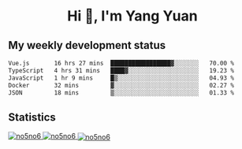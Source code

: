 <h1 align="center">Hi 👋, I'm Yang Yuan</h1>


## My weekly development status
<!--START_SECTION:waka-->

```txt
Vue.js       16 hrs 27 mins  █████████████████▓░░░░░░░   70.00 %
TypeScript   4 hrs 31 mins   ████▓░░░░░░░░░░░░░░░░░░░░   19.23 %
JavaScript   1 hr 9 mins     █▒░░░░░░░░░░░░░░░░░░░░░░░   04.93 %
Docker       32 mins         ▓░░░░░░░░░░░░░░░░░░░░░░░░   02.27 %
JSON         18 mins         ▒░░░░░░░░░░░░░░░░░░░░░░░░   01.33 %
```

<!--END_SECTION:waka-->

## Statistics
<a href="https://github.com/anuraghazra/github-readme-stats">
  <img src="https://github-readme-stats.vercel.app/api/top-langs/?username=no5no6&theme=dracula" alt="no5no6">
</a>
<a href="https://github.com/anuraghazra/github-readme-stats">
  <img src="https://github-readme-stats.vercel.app/api?username=no5no6&show_icons=true&theme=dracula&line_height=40" alt="no5no6">
</a>
<a href="https://github.com/anuraghazra/github-readme-stats">
  <img align="center" src="https://github-readme-streak-stats.herokuapp.com/?user=no5no6&theme=dracula" alt="no5no6" />
</a>